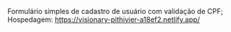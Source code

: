Formulário simples de cadastro de usuário com validação de CPF; Hospedagem: https://visionary-pithivier-a18ef2.netlify.app/
